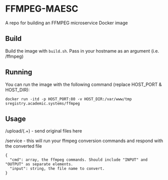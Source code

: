 # FFMPEG-MAESC
A repo for building an FFMPEG microservice Docker image

## Build

Build the image with `build.sh`. Pass in your hostname as an argument (i.e. <hostname>/ffmpeg)

## Running

You can run the image with the following command (replace HOST_PORT & HOST_DIR):

`docker run -itd -p HOST_PORT:80 -v HOST_DIR:/var/www/tmp sregistry.academic.systems/ffmpeg`

## Usage

/upload/(.+) - send original files here

/service - this will run your ffmpeg conversion commands and respond with the converted file
```
{
  "cmd": array, the ffmpeg commands. Should include "INPUT" and "OUTPUT" as separate elements.
  "input": string, the file name to convert.
}
```
